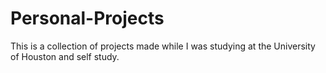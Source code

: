 # Personal-Projects
This is a collection of projects made while I was studying at the University of Houston and self study.
